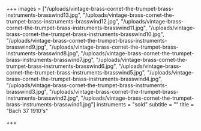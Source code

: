 +++
images = ["/uploads/vintage-brass-cornet-the-trumpet-brass-instruments-brasswind13.jpg", "/uploads/vintage-brass-cornet-the-trumpet-brass-instruments-brasswind12.jpg", "/uploads/vintage-brass-cornet-the-trumpet-brass-instruments-brasswind11.jpg", "/uploads/vintage-brass-cornet-the-trumpet-brass-instruments-brasswind10.jpg", "/uploads/vintage-brass-cornet-the-trumpet-brass-instruments-brasswind9.jpg", "/uploads/vintage-brass-cornet-the-trumpet-brass-instruments-brasswind8.jpg", "/uploads/vintage-brass-cornet-the-trumpet-brass-instruments-brasswind7.jpg", "/uploads/vintage-brass-cornet-the-trumpet-brass-instruments-brasswind6.jpg", "/uploads/vintage-brass-cornet-the-trumpet-brass-instruments-brasswind5.jpg", "/uploads/vintage-brass-cornet-the-trumpet-brass-instruments-brasswind4.jpg", "/uploads/vintage-brass-cornet-the-trumpet-brass-instruments-brasswind3.jpg", "/uploads/vintage-brass-cornet-the-trumpet-brass-instruments-brasswind2.jpg", "/uploads/vintage-brass-cornet-the-trumpet-brass-instruments-brasswind1.jpg"]
instruments = "sold"
subtitle = ""
title = "Bach 37 1910's"

+++
